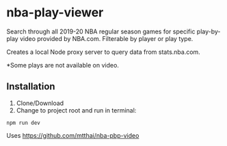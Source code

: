 # nba-play-viewer

Search through all 2019-20 NBA regular season games for specific play-by-play video provided by NBA.com. Filterable by player or play type. 

Creates a local Node proxy server to query data from stats.nba.com.

*Some plays are not available on video.

## Installation

1. Clone/Download
2. Change to project root and run in terminal:
```
npm run dev
```

Uses https://github.com/mtthai/nba-pbp-video

